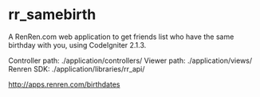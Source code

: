 rr_samebirth
============

A RenRen.com web application to get friends list who have the same birthday with you, using CodeIgniter 2.1.3.

Controller path: ./application/controllers/ 
Viewer path: ./application/views/ 
Renren SDK: ./application/libraries/rr_api/ 


http://apps.renren.com/birthdates
